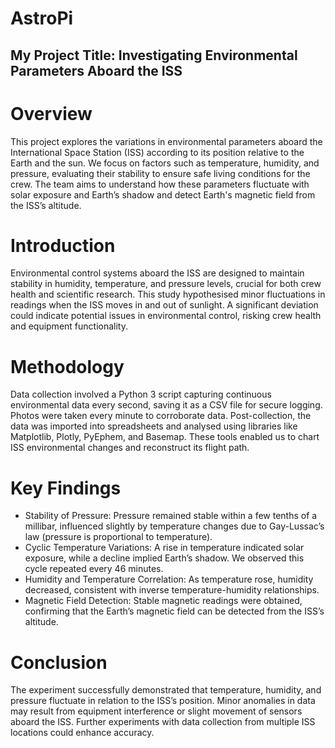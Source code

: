 # AstroPi
## My Project Title: Investigating Environmental Parameters Aboard the ISS

# Overview
This project explores the variations in environmental parameters aboard the International Space Station (ISS) according to its position relative to the Earth and the sun. We focus on factors such as temperature, humidity, and pressure, evaluating their stability to ensure safe living conditions for the crew. The team aims to understand how these parameters fluctuate with solar exposure and Earth’s shadow and detect Earth's magnetic field from the ISS’s altitude.

# Introduction
Environmental control systems aboard the ISS are designed to maintain stability in humidity, temperature, and pressure levels, crucial for both crew health and scientific research. This study hypothesised minor fluctuations in readings when the ISS moves in and out of sunlight. A significant deviation could indicate potential issues in environmental control, risking crew health and equipment functionality.

# Methodology
Data collection involved a Python 3 script capturing continuous environmental data every second, saving it as a CSV file for secure logging. Photos were taken every minute to corroborate data. Post-collection, the data was imported into spreadsheets and analysed using libraries like Matplotlib, Plotly, PyEphem, and Basemap. These tools enabled us to chart ISS environmental changes and reconstruct its flight path.

# Key Findings
- Stability of Pressure: Pressure remained stable within a few tenths of a millibar, influenced slightly by temperature changes due to Gay-Lussac’s law (pressure is proportional to temperature).
- Cyclic Temperature Variations: A rise in temperature indicated solar exposure, while a decline implied Earth’s shadow. We observed this cycle repeated every 46 minutes.
- Humidity and Temperature Correlation: As temperature rose, humidity decreased, consistent with inverse temperature-humidity relationships.
- Magnetic Field Detection: Stable magnetic readings were obtained, confirming that the Earth’s magnetic field can be detected from the ISS’s altitude.

# Conclusion
The experiment successfully demonstrated that temperature, humidity, and pressure fluctuate in relation to the ISS’s position. Minor anomalies in data may result from equipment interference or slight movement of sensors aboard the ISS. Further experiments with data collection from multiple ISS locations could enhance accuracy.


